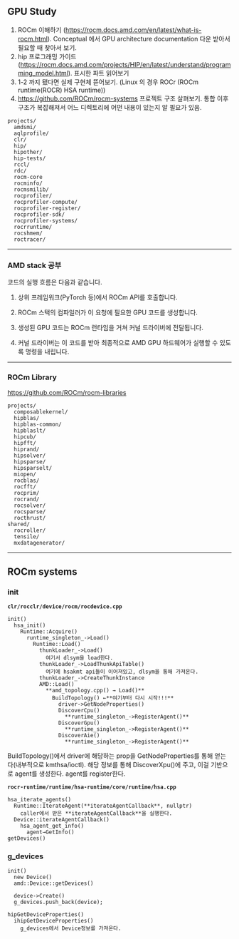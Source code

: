 ## GPU Study

1. ROCm 이해하기 (https://rocm.docs.amd.com/en/latest/what-is-rocm.html). Conceptual 에서 GPU architecture documentation 다운 받아서 필요할 때 찾아서 보기.
2. hip 프로그래밍 가이드 (https://rocm.docs.amd.com/projects/HIP/en/latest/understand/programming_model.html). 표시한 파트 읽어보기
3. 1-2 까지 됐다면 실제 구현체 뜯어보기. (Linux 의 경우 ROCr (ROCm runtime(ROCR) HSA runtime))
4. https://github.com/ROCm/rocm-systems 프로젝트 구조 살펴보기. 통합 이후 구조가 복잡해져서 어느 디렉토리에 어떤 내용이 있는지 알 필요가 있음.

```
projects/
  amdsmi/
  aqlprofile/
  clr/
  hip/
  hipother/
  hip-tests/
  rccl/
  rdc/
  rocm-core
  rocminfo/
  rocmsmilib/
  rocprofiler/
  rocprofiler-compute/
  rocprofiler-register/
  rocprofiler-sdk/
  rocprofiler-systems/
  rocrruntime/
  rocshmem/
  roctracer/
```

---

### AMD stack 공부

코드의 실행 흐름은 다음과 같습니다.

1. 상위 프레임워크(PyTorch 등)에서 ROCm API를 호출합니다.

2. ROCm 스택의 컴파일러가 이 요청에 필요한 GPU 코드를 생성합니다.

3. 생성된 GPU 코드는 ROCm 런타임을 거쳐 커널 드라이버에 전달됩니다.

4. 커널 드라이버는 이 코드를 받아 최종적으로 AMD GPU 하드웨어가 실행할 수 있도록 명령을 내립니다.


---

### ROCm Library

https://github.com/ROCm/rocm-libraries

```
projects/
  composablekernel/
  hipblas/
  hipblas-common/
  hipblaslt/
  hipcub/
  hipfft/
  hiprand/
  hipsolver/
  hipsparse/
  hipsparselt/
  miopen/
  rocblas/
  rocfft/
  rocprim/
  rocrand/
  rocsolver/
  rocsparse/
  rocthrust/
shared/
  rocroller/
  tensile/
  mxdatagenerator/
```

---
## ROCm systems

### init

**`clr/rocclr/device/rocm/rocdevice.cpp`**

```
init()
  hsa_init()
    Runtime::Acquire()
      runtime_singleton_->Load()
        Runtime::Load()
          thunkLoader_->Load()
            여기서 dlsym을 load한다.
          thunkLoader_->LoadThunkApiTable()
            여기에 hsakmt api들이 이어져있고, dlsym을 통해 가져온다.
          thunkLoader_->CreateThunkInstance
          AMD::Load()
            **amd_topology.cpp() → Load()**
              BuildTopology() ←**여기부터 다시 시작!!!**
                driver->GetNodeProperties()
                DiscoverCpu()
                  **runtime_singleton_->RegisterAgent()**
                DiscoverGpu()
                  **runtime_singleton_->RegisterAgent()**
                DiscoverAie()
                  **runtime_singleton_->RegisterAgent()**

```

BuildTopology()에서 driver에 해당하는 prop을 GetNodeProperties를 통해 얻는다(내부적으로 kmthsa/ioctl). 해당 정보를 통해 DiscoverXpu()에 주고, 이걸 기반으로 agent를 생성한다. agent를 register한다.


**`rocr-runtime/runtime/hsa-runtime/core/runtime/hsa.cpp`**

```
hsa_iterate_agents()
  Runtime::IterateAgent(**iterateAgentCallback**, nullptr)
    caller에서 받은 **iterateAgentCallback**을 실행한다.
  Device::iterateAgentCallback()
    hsa_agent_get_info()
      agent→GetInfo()
getDevices()
```

### g_devices
```
init()
  new Device()
  amd::Device::getDevices()

  device->Create()
  g_devices.push_back(device);

hipGetDeviceProperties()
  ihipGetDeviceProperties()
    g_devices에서 Device정보를 가져온다.
```

